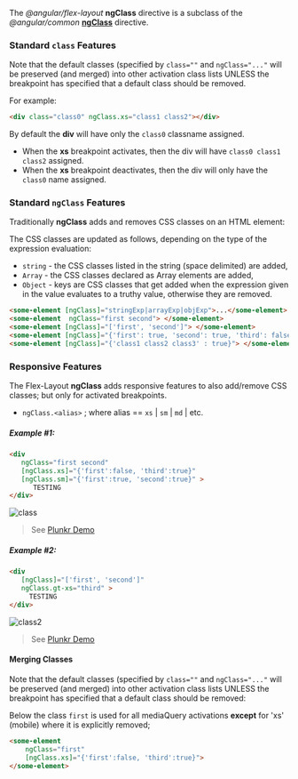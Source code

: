 The *@angular/flex-layout* **ngClass** directive is a subclass of the *@angular/common* [**ngClass**][aioNgClass] 
directive. 

### Standard **`class`** Features 

Note that the default classes (specified by `class=""` and `ngClass="..."` will be preserved (and merged) into other 
activation class lists UNLESS the breakpoint has specified that a default class should be removed.

For example:

```html
<div class="class0" ngClass.xs="class1 class2"></div>
```
By default the **div** will have only the `class0` classname assigned. 

* When the **xs** breakpoint activates, then the div will have `class0 class1 class2` assigned.
* When the **xs** breakpoint deactivates, then the div will only have the `class0` name assigned.

### Standard **`ngClass`** Features 

Traditionally **ngClass** adds and removes CSS classes on an HTML element:

The CSS classes are updated as follows, depending on the type of the expression evaluation:
* `string` - the CSS classes listed in the string (space delimited) are added,
* `Array` - the CSS classes declared as Array elements are added,
* `Object` - keys are CSS classes that get added when the expression given in the value evaluates to a truthy value, 
otherwise they are removed.

```html
<some-element [ngClass]="stringExp|arrayExp|objExp">...</some-element>
<some-element  ngClass="first second"> </some-element>
<some-element [ngClass]="['first', 'second']"> </some-element>
<some-element [ngClass]="{'first': true, 'second': true, 'third': false}"> </some-element>
<some-element [ngClass]="{'class1 class2 class3' : true}"> </some-element>
```

### Responsive Features

The Flex-Layout **ngClass** adds responsive features to also add/remove CSS classes; but only for activated breakpoints.

* `ngClass.<alias>` ; where alias == `xs` | `sm` | `md` | etc.

##### Example #1:

```html
<div
   ngClass="first second" 
   [ngClass.xs]="{'first':false, 'third':true}"
   [ngClass.sm]="{'first':true, 'second':true}" >
      TESTING
</div>
```

![class](https://user-images.githubusercontent.com/210413/30512759-d3bb1e18-9abb-11e7-9dbf-4f9d8ca89ba9.jpg)

> See [Plunkr Demo](https://plnkr.co/edit/86oh19nCBIdpEi6CllmR?p=preview)


##### Example #2:

```html
<div
   [ngClass]="['first', 'second']" 
   ngClass.gt-xs="third" >
     TESTING
</div>
```

![class2](https://user-images.githubusercontent.com/210413/30512832-9232bf44-9abd-11e7-917f-07077c0a210a.jpg)

> See [Plunkr Demo](https://plnkr.co/edit/fEyAnpoFQzXiPa6HTZlt?p=preview)


#### Merging Classes

Note that the default classes (specified by `class=""` and `ngClass="..."` will be preserved (and merged) into other 
activation class lists UNLESS the breakpoint has specified that a default class should be removed:

Below the class `first` is used for all mediaQuery activations **except** for 'xs' (mobile) where it is explicitly 
removed;

```html
<some-element  
    ngClass="first" 
    [ngClass.xs]="{'first':false, 'third':true}">
</some-element>
```

[aioNgClass]: https://github.com/angular/angular/blob/master/packages/common/src/directives/ng_class.ts#L40